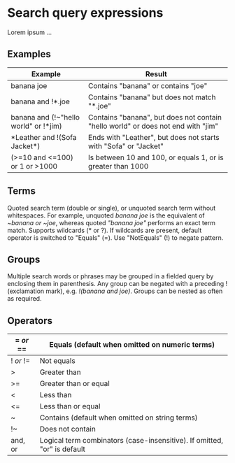 # Search query expressions

Lorem ipsum ...

## Examples

| Example                                 | Result                                                                           |
| --------------------------------------- | -------------------------------------------------------------------------------- |
| banana joe                              | Contains "banana" or contains "joe"                                              |
| banana and !\*.joe                      | Contains "banana" but does not match "\*.joe"                                    |
| banana and (!\~"hello world" or !\*jim) | Contains "banana", but does not contain "hello world" or does not end with "jim" |
| \*Leather and !(Sofa Jacket\*)          | Ends with "Leather", but does not starts with "Sofa" or "Jacket"                 |
| (>=10 and <=100) or 1 or >1000          | Is between 10 and 100, or equals 1, or is greater than 1000                      |

## Terms

Quoted search term (double or single), or unquoted search term without whitespaces. For example, unquoted _banana joe_ is the equivalent of _\~banana or \~joe_, whereas quoted _"banana joe"_ performs an exact term match. Supports wildcards (\* or ?). If wildcards are present, default operator is switched to "Equals" (=). Use "NotEquals" (!) to negate pattern.

## Groups

Multiple search words or phrases may be grouped in a fielded query by enclosing them in parenthesis. Any group can be negated with a preceding ! (exclamation mark), e.g. _!(banana and joe)_. Groups can be nested as often as required.

## Operators

| = _or_ == | Equals (default when omitted on numeric terms)                           |
| --------- | ------------------------------------------------------------------------ |
| ! _or_ != | Not equals                                                               |
| >         | Greater than                                                             |
| >=        | Greater than or equal                                                    |
| <         | Less than                                                                |
| <=        | Less than or equal                                                       |
| \~        | Contains (default when omitted on string terms)                          |
| !\~       | Does not contain                                                         |
| and, or   | Logical term combinators (case-insensitive). If omitted, "or" is default |
